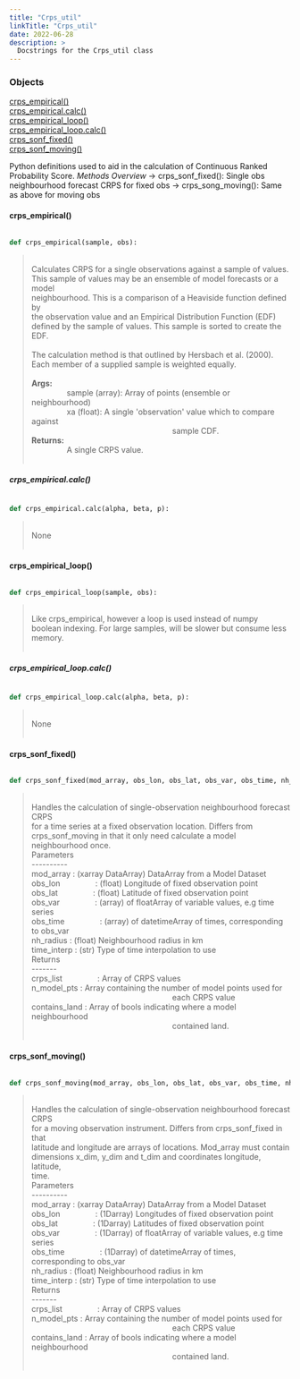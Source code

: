 ```yaml
---
title: "Crps_util"
linkTitle: "Crps_util"
date: 2022-06-28
description: >
  Docstrings for the Crps_util class
---
```

### Objects

[crps_empirical()](#crps_empirical)<br />
[crps_empirical.calc()](#crps_empiricalcalc)<br />
[crps_empirical_loop()](#crps_empirical_loop)<br />
[crps_empirical_loop.calc()](#crps_empirical_loopcalc)<br />
[crps_sonf_fixed()](#crps_sonf_fixed)<br />
[crps_sonf_moving()](#crps_sonf_moving)<br />

Python definitions used to aid in the calculation of Continuous Ranked
Probability Score.
*Methods Overview*
    -> crps_sonf_fixed(): Single obs neighbourhood forecast CRPS for fixed obs
    -> crps_song_moving(): Same as above for moving obs
#### crps_empirical()
```python

def crps_empirical(sample, obs):
```
> <br />
> Calculates CRPS for a single observations against a sample of values.<br />
> This sample of values may be an ensemble of model forecasts or a model<br />
> neighbourhood. This is a comparison of a Heaviside function defined by<br />
> the observation value and an Empirical Distribution Function (EDF)<br />
> defined by the sample of values. This sample is sorted to create the<br />
> EDF.<br />
> <br />
> The calculation method is that outlined by Hersbach et al. (2000).<br />
> Each member of a supplied sample is weighted equally.<br />
> <br />
> <b>Args:</b><br />
> &nbsp;&nbsp;&nbsp;&nbsp;&nbsp;&nbsp;&nbsp;&nbsp;&nbsp;&nbsp;&nbsp;&nbsp;&nbsp;&nbsp;&nbsp;  sample (array): Array of points (ensemble or neighbourhood)<br />
> &nbsp;&nbsp;&nbsp;&nbsp;&nbsp;&nbsp;&nbsp;&nbsp;&nbsp;&nbsp;&nbsp;&nbsp;&nbsp;&nbsp;&nbsp;  xa (float): A single 'observation' value which to compare against<br />
> &nbsp;&nbsp;&nbsp;&nbsp;&nbsp;&nbsp;&nbsp;&nbsp;&nbsp;&nbsp;&nbsp;&nbsp;&nbsp;&nbsp;&nbsp;  &nbsp;&nbsp;&nbsp;&nbsp;&nbsp;&nbsp;&nbsp;&nbsp;&nbsp;&nbsp;&nbsp;&nbsp;&nbsp;&nbsp;&nbsp;  &nbsp;&nbsp;&nbsp;&nbsp;&nbsp;&nbsp;&nbsp;&nbsp;&nbsp;&nbsp;&nbsp;&nbsp;&nbsp;&nbsp;&nbsp;  &nbsp;&nbsp;&nbsp;&nbsp;&nbsp;&nbsp;&nbsp;&nbsp;&nbsp;&nbsp;&nbsp;&nbsp;&nbsp;&nbsp;&nbsp;  sample CDF.<br />
> <b>Returns:</b><br />
> &nbsp;&nbsp;&nbsp;&nbsp;&nbsp;&nbsp;&nbsp;&nbsp;&nbsp;&nbsp;&nbsp;&nbsp;&nbsp;&nbsp;&nbsp;  A single CRPS value.<br />
> <br />
##### crps_empirical.calc()
```python

def crps_empirical.calc(alpha, beta, p):
```
> <br />
> None<br />
> <br />
#### crps_empirical_loop()
```python

def crps_empirical_loop(sample, obs):
```
> <br />
> Like crps_empirical, however a loop is used instead of numpy<br />
> boolean indexing. For large samples, will be slower but consume less<br />
> memory.<br />
> <br />
##### crps_empirical_loop.calc()
```python

def crps_empirical_loop.calc(alpha, beta, p):
```
> <br />
> None<br />
> <br />
#### crps_sonf_fixed()
```python

def crps_sonf_fixed(mod_array, obs_lon, obs_lat, obs_var, obs_time, nh_radius, time_interp):
```
> <br />
> Handles the calculation of single-observation neighbourhood forecast CRPS<br />
> for a time series at a fixed observation location. Differs from<br />
> crps_sonf_moving in that it only need calculate a model neighbourhood once.<br />
> Parameters<br />
> ----------<br />
> mod_array   : (xarray DataArray) DataArray from a Model Dataset<br />
> obs_lon&nbsp;&nbsp;&nbsp;&nbsp;&nbsp;&nbsp;&nbsp;&nbsp;&nbsp;&nbsp;&nbsp;&nbsp;&nbsp;&nbsp;&nbsp;   : (float) Longitude of fixed observation point<br />
> obs_lat&nbsp;&nbsp;&nbsp;&nbsp;&nbsp;&nbsp;&nbsp;&nbsp;&nbsp;&nbsp;&nbsp;&nbsp;&nbsp;&nbsp;&nbsp;   : (float) Latitude of fixed observation point<br />
> obs_var&nbsp;&nbsp;&nbsp;&nbsp;&nbsp;&nbsp;&nbsp;&nbsp;&nbsp;&nbsp;&nbsp;&nbsp;&nbsp;&nbsp;&nbsp;   : (array) of floatArray of variable values, e.g time series<br />
> obs_time&nbsp;&nbsp;&nbsp;&nbsp;&nbsp;&nbsp;&nbsp;&nbsp;&nbsp;&nbsp;&nbsp;&nbsp;&nbsp;&nbsp;&nbsp;  : (array) of datetimeArray of times, corresponding to obs_var<br />
> nh_radius   : (float) Neighbourhood radius in km<br />
> time_interp : (str) Type of time interpolation to use<br />
> Returns<br />
> -------<br />
> crps_list&nbsp;&nbsp;&nbsp;&nbsp;&nbsp;&nbsp;&nbsp;&nbsp;&nbsp;&nbsp;&nbsp;&nbsp;&nbsp;&nbsp;&nbsp;   : Array of CRPS values<br />
> n_model_pts   : Array containing the number of model points used for<br />
> &nbsp;&nbsp;&nbsp;&nbsp;&nbsp;&nbsp;&nbsp;&nbsp;&nbsp;&nbsp;&nbsp;&nbsp;&nbsp;&nbsp;&nbsp;  &nbsp;&nbsp;&nbsp;&nbsp;&nbsp;&nbsp;&nbsp;&nbsp;&nbsp;&nbsp;&nbsp;&nbsp;&nbsp;&nbsp;&nbsp;  &nbsp;&nbsp;&nbsp;&nbsp;&nbsp;&nbsp;&nbsp;&nbsp;&nbsp;&nbsp;&nbsp;&nbsp;&nbsp;&nbsp;&nbsp;  &nbsp;&nbsp;&nbsp;&nbsp;&nbsp;&nbsp;&nbsp;&nbsp;&nbsp;&nbsp;&nbsp;&nbsp;&nbsp;&nbsp;&nbsp;  each CRPS value<br />
> contains_land : Array of bools indicating where a model neighbourhood<br />
> &nbsp;&nbsp;&nbsp;&nbsp;&nbsp;&nbsp;&nbsp;&nbsp;&nbsp;&nbsp;&nbsp;&nbsp;&nbsp;&nbsp;&nbsp;  &nbsp;&nbsp;&nbsp;&nbsp;&nbsp;&nbsp;&nbsp;&nbsp;&nbsp;&nbsp;&nbsp;&nbsp;&nbsp;&nbsp;&nbsp;  &nbsp;&nbsp;&nbsp;&nbsp;&nbsp;&nbsp;&nbsp;&nbsp;&nbsp;&nbsp;&nbsp;&nbsp;&nbsp;&nbsp;&nbsp;  &nbsp;&nbsp;&nbsp;&nbsp;&nbsp;&nbsp;&nbsp;&nbsp;&nbsp;&nbsp;&nbsp;&nbsp;&nbsp;&nbsp;&nbsp;  contained land.<br />
> <br />
#### crps_sonf_moving()
```python

def crps_sonf_moving(mod_array, obs_lon, obs_lat, obs_var, obs_time, nh_radius, time_interp, obs_batch=10):
```
> <br />
> Handles the calculation of single-observation neighbourhood forecast CRPS<br />
> for a moving observation instrument. Differs from crps_sonf_fixed in that<br />
> latitude and longitude are arrays of locations. Mod_array must contain<br />
> dimensions x_dim, y_dim and t_dim and coordinates longitude, latitude,<br />
> time.<br />
> Parameters<br />
> ----------<br />
> mod_array   : (xarray DataArray) DataArray from a Model Dataset<br />
> obs_lon&nbsp;&nbsp;&nbsp;&nbsp;&nbsp;&nbsp;&nbsp;&nbsp;&nbsp;&nbsp;&nbsp;&nbsp;&nbsp;&nbsp;&nbsp;   : (1Darray) Longitudes of fixed observation point<br />
> obs_lat&nbsp;&nbsp;&nbsp;&nbsp;&nbsp;&nbsp;&nbsp;&nbsp;&nbsp;&nbsp;&nbsp;&nbsp;&nbsp;&nbsp;&nbsp;   : (1Darray) Latitudes of fixed observation point<br />
> obs_var&nbsp;&nbsp;&nbsp;&nbsp;&nbsp;&nbsp;&nbsp;&nbsp;&nbsp;&nbsp;&nbsp;&nbsp;&nbsp;&nbsp;&nbsp;   : (1Darray) of floatArray of variable values, e.g time series<br />
> obs_time&nbsp;&nbsp;&nbsp;&nbsp;&nbsp;&nbsp;&nbsp;&nbsp;&nbsp;&nbsp;&nbsp;&nbsp;&nbsp;&nbsp;&nbsp;  : (1Darray) of datetimeArray of times, corresponding to obs_var<br />
> nh_radius   : (float) Neighbourhood radius in km<br />
> time_interp : (str) Type of time interpolation to use<br />
> Returns<br />
> -------<br />
> crps_list&nbsp;&nbsp;&nbsp;&nbsp;&nbsp;&nbsp;&nbsp;&nbsp;&nbsp;&nbsp;&nbsp;&nbsp;&nbsp;&nbsp;&nbsp;   : Array of CRPS values<br />
> n_model_pts   : Array containing the number of model points used for<br />
> &nbsp;&nbsp;&nbsp;&nbsp;&nbsp;&nbsp;&nbsp;&nbsp;&nbsp;&nbsp;&nbsp;&nbsp;&nbsp;&nbsp;&nbsp;  &nbsp;&nbsp;&nbsp;&nbsp;&nbsp;&nbsp;&nbsp;&nbsp;&nbsp;&nbsp;&nbsp;&nbsp;&nbsp;&nbsp;&nbsp;  &nbsp;&nbsp;&nbsp;&nbsp;&nbsp;&nbsp;&nbsp;&nbsp;&nbsp;&nbsp;&nbsp;&nbsp;&nbsp;&nbsp;&nbsp;  &nbsp;&nbsp;&nbsp;&nbsp;&nbsp;&nbsp;&nbsp;&nbsp;&nbsp;&nbsp;&nbsp;&nbsp;&nbsp;&nbsp;&nbsp;  each CRPS value<br />
> contains_land : Array of bools indicating where a model neighbourhood<br />
> &nbsp;&nbsp;&nbsp;&nbsp;&nbsp;&nbsp;&nbsp;&nbsp;&nbsp;&nbsp;&nbsp;&nbsp;&nbsp;&nbsp;&nbsp;  &nbsp;&nbsp;&nbsp;&nbsp;&nbsp;&nbsp;&nbsp;&nbsp;&nbsp;&nbsp;&nbsp;&nbsp;&nbsp;&nbsp;&nbsp;  &nbsp;&nbsp;&nbsp;&nbsp;&nbsp;&nbsp;&nbsp;&nbsp;&nbsp;&nbsp;&nbsp;&nbsp;&nbsp;&nbsp;&nbsp;  &nbsp;&nbsp;&nbsp;&nbsp;&nbsp;&nbsp;&nbsp;&nbsp;&nbsp;&nbsp;&nbsp;&nbsp;&nbsp;&nbsp;&nbsp;  contained land.<br />
> <br />